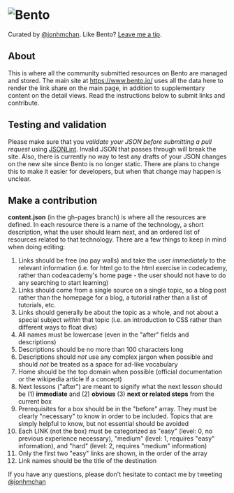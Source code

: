 ![Bento](https://avatars3.githubusercontent.com/u/8164674 "Bento")
=====
Curated by [@jonhmchan](http://twitter.com/jonhmchan). Like Bento? [Leave me a tip](http://gittip.com/jonhmchan).

## About
This is where all the community submitted resources on Bento are managed and stored. The main site at https://www.bento.io/ uses all the data here to render the link share on the main page, in addition to supplementary content on the detail views. Read the instructions below to submit links and contribute.

## Testing and validation
Please make sure that you *validate your JSON before submitting a pull request* using [JSONLint](http://jsonlint.com/). Invalid JSON that passes through will break the site. Also, there is currently no way to test any drafts of your JSON changes on the new site since Bento is no longer static. There are plans to change this to make it easier for developers, but when that change may happen is unclear.

## Make a contribution
**content.json** (in the gh-pages branch) is where all the resources are defined. In each resource there is a name of the technology, a short description, what the user should learn next, and an ordered list of resources related to that technology. There are a few things to keep in mind when doing editing:

1. Links should be free (no pay walls) and take the user *immediately* to the relevant information (i.e. for html go to the html exercise in codecademy, rather than codeacademy's home page - the user should not have to do any searching to start learning)
2. Links should come from a single source on a single topic, so a blog post rather than the homepage for a blog, a tutorial rather than a list of tutorials, etc.
3. Links should generally be about the topic as a whole, and not about a special subject *within* that topic (i.e. an introduction to CSS rather than different ways to float divs)
4. All names must be lowercase (even in the "after" fields and descriptions)
5. Descriptions should be no more than 100 characters long
6. Descriptions should *not* use any complex jargon when possible and should *not* be treated as a space for ad-like vocabulary
7. Home should be the top domain when possible (official documentation or the wikipedia article if a concept)
8. Next lessons ("after") are meant to signify what the next lesson should be (1) **immediate** and (2) **obvious** (3) **next or related steps** from the current box
9. Prerequisites for a box should be in the "before" array. They must be clearly "necessary" to know in order to be included. Topics that are simply helpful to know, but not essential should be avoided
10. Each LINK (not the box) must be categorized as "easy" (level: 0, no previous experience necessary), "medium" (level: 1, requires "easy" information), and "hard" (level: 2, requires "medium" information)
11. Only the first two "easy" links are shown, in the order of the array
12. Link names should be the title of the destination

If you have any questions, please don't hesitate to contact me by tweeting [@jonhmchan](http://twitter.com/jonhmchan)
